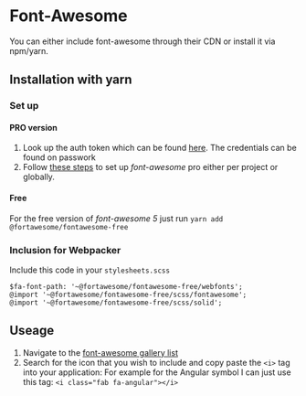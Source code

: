 # Font-Awesome

You can either include font-awesome through their CDN or install it via npm/yarn. 

## Installation with yarn

### Set up
#### PRO version
1. Look up the auth token which can be found [here](https://fontawesome.com/account). The credentials can be found on passwork
1. Follow [these steps](https://fontawesome.com/how-to-use/on-the-web/setup/using-package-managers#installing-pro) to set up _font-awesome_ pro either per project or globally.

#### Free
For the free version of _font-awesome 5_ just run `yarn add @fortawesome/fontawesome-free`

### Inclusion for Webpacker
Include this code in your `stylesheets.scss`
```
$fa-font-path: '~@fortawesome/fontawesome-free/webfonts';
@import '~@fortawesome/fontawesome-free/scss/fontawesome';
@import '~@fortawesome/fontawesome-free/scss/solid';
```

## Useage

1. Navigate to the [font-awesome gallery list](https://fontawesome.com/icons?d=gallery)
1. Search for the icon that you wish to include and copy paste the `<i>` tag into your application:
For example for the Angular symbol I can just use this tag: `<i class="fab fa-angular"></i>`
